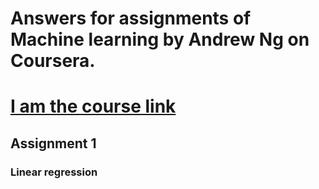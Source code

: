 # Answers for assignments of Machine learning by Andrew Ng on Coursera.
# [I am the course link](https://www.coursera.org/learn/machine-learning)
## Assignment 1
### Linear regression

